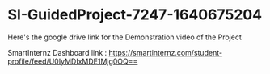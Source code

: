# SI-GuidedProject-7247-1640675204

Here's the google drive link for the Demonstration video of the Project

SmartInternz Dashboard link : https://smartinternz.com/student-profile/feed/U0IyMDIxMDE1Mjg0OQ==

